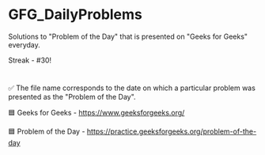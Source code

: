 # GFG_DailyProblems
Solutions to "Problem of the Day" that is presented on "Geeks for Geeks" everyday.

Streak - #30!
#
✅ The file name corresponds to the date on which a particular problem was presented as the "Problem of the Day".

🟦 Geeks for Geeks - https://www.geeksforgeeks.org/

🟦 Problem of the Day - https://practice.geeksforgeeks.org/problem-of-the-day
#